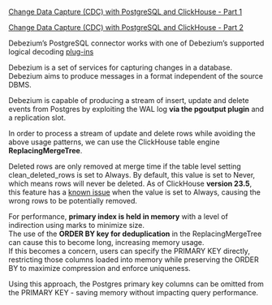 [Change Data Capture (CDC) with PostgreSQL and ClickHouse - Part 1](https://clickhouse.com/blog/clickhouse-postgresql-change-data-capture-cdc-part-1#final-performance)

[Change Data Capture (CDC) with PostgreSQL and ClickHouse - Part 2](https://clickhouse.com/blog/clickhouse-postgresql-change-data-capture-cdc-part-2)

Debezium’s PostgreSQL connector works with one of Debezium’s supported logical decoding [plug-ins](https://debezium.io/documentation/reference/stable/postgres-plugins.html#:~:text=Debezium%E2%80%99s%20PostgreSQL%20connector%20works%20with%20one%20of%20Debezium%E2%80%99s%20supported%20logical%20decoding%20plug%2Dins)

Debezium is a set of services for capturing changes in a database.  
Debezium aims to produce messages in a format independent of the source DBMS.   

Debezium is capable of producing a stream of insert, update and delete events from Postgres by exploiting the WAL log **via the pgoutput plugin** and a replication slot.

In order to process a stream of update and delete rows while avoiding the above usage patterns, we can use the ClickHouse table engine **ReplacingMergeTree**.

Deleted rows are only removed at merge time if the table level setting clean_deleted_rows is set to Always. By default, this value is set to Never, which means rows will never be deleted. As of ClickHouse **version 23.5**, this feature has a [known issue](https://github.com/ClickHouse/ClickHouse/issues/50346) when the value is set to Always, causing the wrong rows to be potentially removed.

For performance, **primary index is held in memory** with a level of indirection using marks to minimize size.   
The use of the **ORDER BY key for deduplication** in the ReplacingMergeTree can cause this to become long, increasing memory usage.   
If this becomes a concern, users can specify the PRIMARY KEY directly, restricting those columns loaded into memory while preserving the ORDER BY to maximize compression and enforce uniqueness.

Using this approach, the Postgres primary key columns can be omitted from the PRIMARY KEY - saving memory without impacting query performance.


